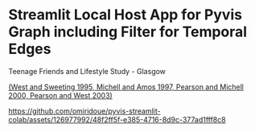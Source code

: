 # Streamlit Local Host App for Pyvis Graph including Filter for Temporal Edges

Teenage Friends and Lifestyle Study - Glasgow

[(West and Sweeting 1995, Michell and Amos 1997, Pearson and Michell 2000, Pearson and West 2003)](https://www.stats.ox.ac.uk/~snijders/siena/Glasgow_data.htm)

https://github.com/omiridoue/pyvis-streamlit-colab/assets/126977992/48f2ff5f-e385-4716-8d9c-377ad1fff8c8

